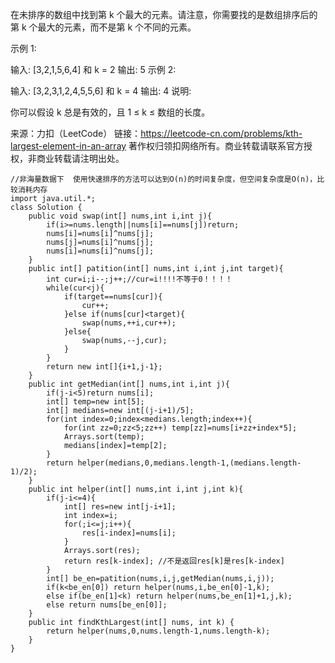 在未排序的数组中找到第 k 个最大的元素。请注意，你需要找的是数组排序后的第 k 个最大的元素，而不是第 k 个不同的元素。

示例 1:

输入: [3,2,1,5,6,4] 和 k = 2
输出: 5
示例 2:

输入: [3,2,3,1,2,4,5,5,6] 和 k = 4
输出: 4
说明:

你可以假设 k 总是有效的，且 1 ≤ k ≤ 数组的长度。

来源：力扣（LeetCode）
链接：https://leetcode-cn.com/problems/kth-largest-element-in-an-array
著作权归领扣网络所有。商业转载请联系官方授权，非商业转载请注明出处。

    //非海量数据下  使用快速排序的方法可以达到O(n)的时间复杂度，但空间复杂度是O(n)，比较消耗内存
    import java.util.*;
    class Solution {
        public void swap(int[] nums,int i,int j){
            if(i>=nums.length||nums[i]==nums[j])return;
            nums[i]=nums[i]^nums[j];
            nums[j]=nums[i]^nums[j];
            nums[i]=nums[i]^nums[j];
        }
        public int[] patition(int[] nums,int i,int j,int target){
            int cur=i;i--;j++;//cur=i!!!!不等于0！！！！
            while(cur<j){
                if(target==nums[cur]){
                    cur++;
                }else if(nums[cur]<target){
                    swap(nums,++i,cur++);
                }else{
                    swap(nums,--j,cur);
                }
            }
            return new int[]{i+1,j-1};
        }
        public int getMedian(int[] nums,int i,int j){
            if(j-i<5)return nums[i];
            int[] temp=new int[5];
            int[] medians=new int[(j-i+1)/5];
            for(int index=0;index<medians.length;index++){
                for(int zz=0;zz<5;zz++) temp[zz]=nums[i+zz+index*5];   
                Arrays.sort(temp);
                medians[index]=temp[2];
            }
            return helper(medians,0,medians.length-1,(medians.length-1)/2);
        }
        public int helper(int[] nums,int i,int j,int k){
            if(j-i<=4){
                int[] res=new int[j-i+1];
                int index=i;
                for(;i<=j;i++){
                    res[i-index]=nums[i];
                }
                Arrays.sort(res);
                return res[k-index]; //不是返回res[k]是res[k-index]
            }
            int[] be_en=patition(nums,i,j,getMedian(nums,i,j));
            if(k<be_en[0]) return helper(nums,i,be_en[0]-1,k);
            else if(be_en[1]<k) return helper(nums,be_en[1]+1,j,k);
            else return nums[be_en[0]];
        }
        public int findKthLargest(int[] nums, int k) {
            return helper(nums,0,nums.length-1,nums.length-k);
        }
    }
